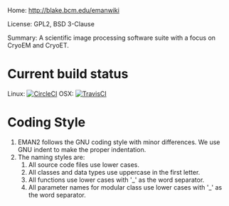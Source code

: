 Home: http://blake.bcm.edu/emanwiki

License: GPL2, BSD 3-Clause

Summary: A scientific image processing software suite with a focus on CryoEM and CryoET.



Current build status
====================

Linux: [![CircleCI](https://circleci.com/gh/cryoem/eman2.svg?style=svg)](https://circleci.com/gh/cryoem/eman2)
OSX: [![TravisCI](https://travis-ci.org/cryoem/eman2.svg?branch=benchmark-fftw)](https://travis-ci.org/cryoem/eman2)



Coding Style
====================
1) EMAN2 follows the GNU coding style with minor differences. We use
   GNU indent to make the proper indentation.
2) The naming styles are:
   1) All source code files use lower cases.
   2) All classes and data types use uppercase in the first letter.
   3) All functions use lower cases with '_' as the word separator.
   4) All parameter names for modular class use lower cases with '_' 
   as the word separator.
